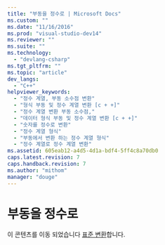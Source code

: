 ```yaml
---
title: "부동을 정수로 | Microsoft Docs"
ms.custom: ""
ms.date: "11/16/2016"
ms.prod: "visual-studio-dev14"
ms.reviewer: ""
ms.suite: ""
ms.technology: 
  - "devlang-csharp"
ms.tgt_pltfrm: ""
ms.topic: "article"
dev_langs: 
  - "C++"
helpviewer_keywords: 
  - "정수 계열, 부동 소수점 변환"
  - "형식 부동 및 정수 계열 변환 [c + +]"
  - "정수 계열 변환 부동 소수점,"
  - "데이터 형식 부동 및 정수 계열 변환 [c + +]"
  - "숫자를 정수로 변환"
  - "정수 계열 형식"
  - "부동에서 변환 하는 정수 계열 형식"
  - "정수 계열로 정수 계열 변환"
ms.assetid: 605eab12-a4d5-4d1a-bdf4-5ff4c8a70db0
caps.latest.revision: 7
caps.handback.revision: 7
ms.author: "mithom"
manager: "douge"
---
```

# 부동을 정수로
이 콘텐츠를 이동 되었습니다 [표준 변환](../cpp/standard-conversions.md)합니다.